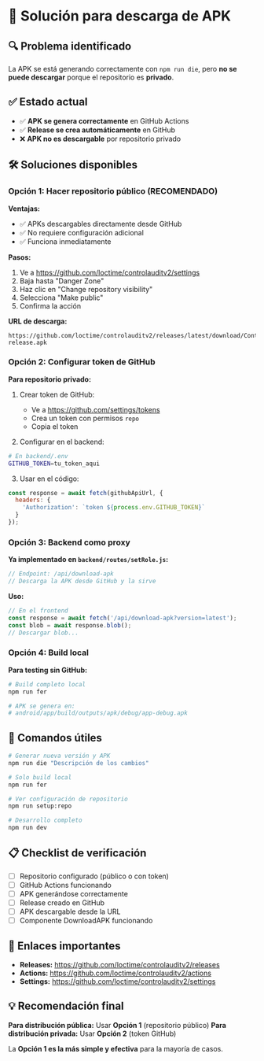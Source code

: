# 📱 Solución para descarga de APK

## 🔍 Problema identificado

La APK se está generando correctamente con `npm run die`, pero **no se puede descargar** porque el repositorio es **privado**.

## ✅ Estado actual

- ✅ **APK se genera correctamente** en GitHub Actions
- ✅ **Release se crea automáticamente** en GitHub
- ❌ **APK no es descargable** por repositorio privado

## 🛠️ Soluciones disponibles

### Opción 1: Hacer repositorio público (RECOMENDADO)

**Ventajas:**
- ✅ APKs descargables directamente desde GitHub
- ✅ No requiere configuración adicional
- ✅ Funciona inmediatamente

**Pasos:**
1. Ve a https://github.com/loctime/controlauditv2/settings
2. Baja hasta "Danger Zone"
3. Haz clic en "Change repository visibility"
4. Selecciona "Make public"
5. Confirma la acción

**URL de descarga:**
```
https://github.com/loctime/controlauditv2/releases/latest/download/ControlAudit-release.apk
```

### Opción 2: Configurar token de GitHub

**Para repositorio privado:**

1. Crear token de GitHub:
   - Ve a https://github.com/settings/tokens
   - Crea un token con permisos `repo`
   - Copia el token

2. Configurar en el backend:
```bash
# En backend/.env
GITHUB_TOKEN=tu_token_aqui
```

3. Usar en el código:
```javascript
const response = await fetch(githubApiUrl, {
  headers: {
    'Authorization': `token ${process.env.GITHUB_TOKEN}`
  }
});
```

### Opción 3: Backend como proxy

**Ya implementado en `backend/routes/setRole.js`:**

```javascript
// Endpoint: /api/download-apk
// Descarga la APK desde GitHub y la sirve
```

**Uso:**
```javascript
// En el frontend
const response = await fetch('/api/download-apk?version=latest');
const blob = await response.blob();
// Descargar blob...
```

### Opción 4: Build local

**Para testing sin GitHub:**

```bash
# Build completo local
npm run fer

# APK se genera en:
# android/app/build/outputs/apk/debug/app-debug.apk
```

## 🚀 Comandos útiles

```bash
# Generar nueva versión y APK
npm run die "Descripción de los cambios"

# Solo build local
npm run fer

# Ver configuración de repositorio
npm run setup:repo

# Desarrollo completo
npm run dev
```

## 📋 Checklist de verificación

- [ ] Repositorio configurado (público o con token)
- [ ] GitHub Actions funcionando
- [ ] APK generándose correctamente
- [ ] Release creado en GitHub
- [ ] APK descargable desde la URL
- [ ] Componente DownloadAPK funcionando

## 🔗 Enlaces importantes

- **Releases:** https://github.com/loctime/controlauditv2/releases
- **Actions:** https://github.com/loctime/controlauditv2/actions
- **Settings:** https://github.com/loctime/controlauditv2/settings

## 💡 Recomendación final

**Para distribución pública:** Usar **Opción 1** (repositorio público)
**Para distribución privada:** Usar **Opción 2** (token GitHub)

La **Opción 1 es la más simple y efectiva** para la mayoría de casos.
